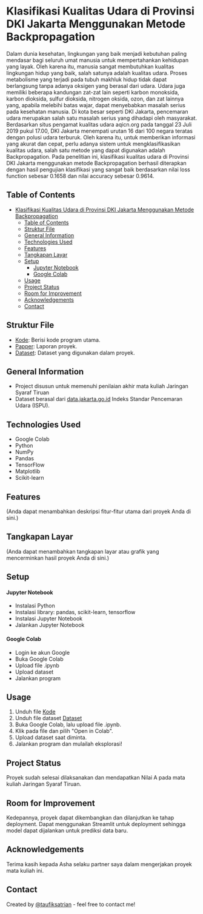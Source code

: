 # Klasifikasi Kualitas Udara di Provinsi DKI Jakarta Menggunakan Metode Backpropagation

Dalam dunia kesehatan, lingkungan yang baik menjadi kebutuhan paling mendasar bagi seluruh umat manusia untuk mempertahankan kehidupan yang layak. Oleh karena itu, manusia sangat membutuhkan kualitas lingkungan hidup yang baik, salah satunya adalah kualitas udara. Proses metabolisme yang terjadi pada tubuh makhluk hidup tidak dapat berlangsung tanpa adanya oksigen yang berasal dari udara. Udara juga memiliki beberapa kandungan zat-zat lain seperti karbon monoksida, karbon dioksida, sulfur dioksida, nitrogen oksida, ozon, dan zat lainnya yang, apabila melebihi batas wajar, dapat menyebabkan masalah serius pada kesehatan manusia. Di kota besar seperti DKI Jakarta, pencemaran udara merupakan salah satu masalah serius yang dihadapi oleh masyarakat. Berdasarkan situs pengamat kualitas udara aqicn.org pada tanggal 23 Juli 2019 pukul 17.00, DKI Jakarta menempati urutan 16 dari 100 negara teratas dengan polusi udara terburuk. Oleh karena itu, untuk memberikan informasi yang akurat dan cepat, perlu adanya sistem untuk mengklasifikasikan kualitas udara, salah satu metode yang dapat digunakan adalah Backpropagation. Pada penelitian ini, klasifikasi kualitas udara di Provinsi DKI Jakarta menggunakan metode Backpropagation berhasil diterapkan dengan hasil pengujian klasifikasi yang sangat baik berdasarkan nilai loss function sebesar 0.1658 dan nilai accuracy sebesar 0.9614.

## Table of Contents
- [Klasifikasi Kualitas Udara di Provinsi DKI Jakarta Menggunakan Metode Backpropagation](#klasifikasi-kualitas-udara-di-provinsi-dki-jakarta-menggunakan-metode-backpropagation)
  - [Table of Contents](#table-of-contents)
  - [Struktur File](#struktur-file)
  - [General Information](#general-information)
  - [Technologies Used](#technologies-used)
  - [Features](#features)
  - [Tangkapan Layar](#tangkapan-layar)
  - [Setup](#setup)
      - [Jupyter Notebook](#jupyter-notebook)
      - [Google Colab](#google-colab)
  - [Usage](#usage)
  - [Project Status](#project-status)
  - [Room for Improvement](#room-for-improvement)
  - [Acknowledgements](#acknowledgements)
  - [Contact](#contact)

## Struktur File
- [Kode](file/H1D020028_H1D020041_Klasifikasi_Backpropragation.ipynb): Berisi kode program utama.
- [Papper](file/H1D020028_H1D020041_Tugas_Project_JST.pdf): Laporan proyek.
- [Dataset](file/dataset.csv): Dataset yang digunakan dalam proyek.

## General Information
- Project disusun untuk memenuhi penilaian akhir mata kuliah Jaringan Syaraf Tiruan
- Dataset berasal dari [data.jakarta.go.id](https://data.jakarta.go.id/) Indeks Standar Pencemaran Udara (ISPU).

## Technologies Used
- Google Colab
- Python
- NumPy
- Pandas
- TensorFlow
- Matplotlib
- Scikit-learn

## Features
(Anda dapat menambahkan deskripsi fitur-fitur utama dari proyek Anda di sini.)

## Tangkapan Layar
(Anda dapat menambahkan tangkapan layar atau grafik yang mencerminkan hasil proyek Anda di sini.)

## Setup
#### Jupyter Notebook
- Instalasi Python
- Instalasi library: pandas, scikit-learn, tensorflow
- Instalasi Jupyter Notebook
- Jalankan Jupyter Notebook

#### Google Colab
- Login ke akun Google
- Buka Google Colab
- Upload file .ipynb
- Upload dataset
- Jalankan program

## Usage
1. Unduh file [Kode](H1D020028_H1D020041_Klasifikasi_Backpropragation.ipynb)
2. Unduh file dataset [Dataset](dataset.csv)
3. Buka Google Colab, lalu upload file .ipynb.
4. Klik pada file dan pilih "Open in Colab".
5. Upload dataset saat diminta.
6. Jalankan program dan mulailah eksplorasi!

## Project Status
Proyek sudah selesai dilaksanakan dan mendapatkan Nilai A pada mata kuliah Jaringan Syaraf Tiruan.

## Room for Improvement
Kedepannya, proyek dapat dikembangkan dan dilanjutkan ke tahap deployment. Dapat menggunakan Streamlit untuk deployment sehingga model dapat dijalankan untuk prediksi data baru.

## Acknowledgements
Terima kasih kepada Asha selaku partner saya dalam mengerjakan proyek mata kuliah ini.

## Contact
Created by [@taufiksatrian](https://github.com/taufiksatrian) - feel free to contact me!
